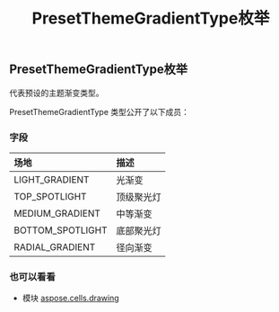 ﻿---
title: PresetThemeGradientType枚举
second_title: Aspose.Cells for Python via .NET API 参考文献
description:
type: docs
weight: 1090
url: /zh/python-net/aspose.cells.drawing/presetthemegradienttype/
is_root: false
---
## PresetThemeGradientType枚举
代表预设的主题渐变类型。



PresetThemeGradientType 类型公开了以下成员：

### 字段
|场地|描述|
| :- | :- |
| LIGHT_GRADIENT |光渐变|
| TOP_SPOTLIGHT |顶级聚光灯|
| MEDIUM_GRADIENT |中等渐变|
| BOTTOM_SPOTLIGHT |底部聚光灯|
| RADIAL_GRADIENT |径向渐变|



### 也可以看看
* 模块 [aspose.cells.drawing](..)
